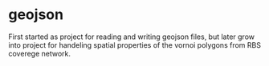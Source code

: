 # geojson
First started as project for reading and writing geojson files, but later grow into project for handeling spatial properties of the vornoi polygons from RBS coverege network.
